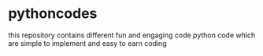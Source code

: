 # pythoncodes
this repository contains different fun and engaging code python code which are simple to implement and easy to earn coding 
